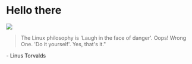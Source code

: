 # Hello there

![](https://github.com/MCotocel/linux-dotfiles/blob/main/Rice.svg)

> The Linux philosophy is 'Laugh in the face of danger'. Oops! Wrong One. 'Do it yourself'. Yes, that's it." 

\- Linus Torvalds
